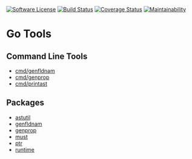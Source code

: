 [![Software License](https://img.shields.io/badge/license-MIT-brightgreen.svg?style=flat-square)](LICENSE)
[![Build Status](https://github.com/hidori/go-tools/actions/workflows/ci.yml/badge.svg?branch=main)](https://github.com/hidori/go-tools/actions/workflows/ci.yml)
[![Coverage Status](https://coveralls.io/repos/github/hidori/go-tools/badge.svg)](https://coveralls.io/github/hidori/go-tools)
[![Maintainability](https://api.codeclimate.com/v1/badges/4f2aab820ac3f8901613/maintainability)](https://codeclimate.com/github/hidori/go-tools/maintainability)

# Go Tools

## Command Line Tools

* [cmd/genfldnam](./cmd/genfldnam/)
* [cmd/genprop](./cmd/genprop/)
* [cmd/printast](./cmd/printast)

## Packages

* [astutil](./astutil/)
* [genfldnam](./genfldnam/)
* [genprop](./genprop/)
* [must](./must/)
* [ptr](./ptr/)
* [runtime](./runtime/)
